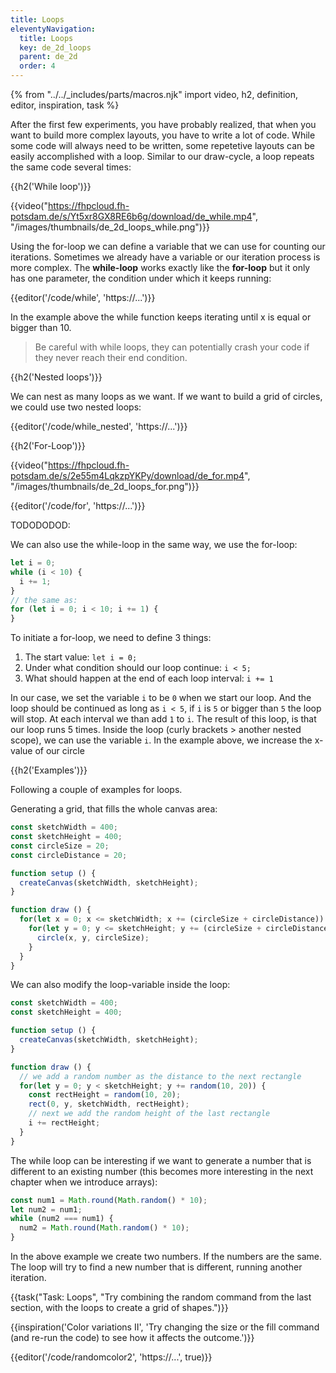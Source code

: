 ```yaml
---
title: Loops
eleventyNavigation:
  title: Loops
  key: de_2d_loops
  parent: de_2d
  order: 4
---
```


{% from "../../_includes/parts/macros.njk" import video, h2, definition, editor, inspiration, task %}

After the first few experiments, you have probably realized, that when you want to build more complex layouts, you have to write a lot of code. While some code will always need to be written, some repetetive layouts can be easily accomplished with a loop. Similar to our draw-cycle, a loop repeats the same code several times:

{{h2('While loop')}}

{{video("https://fhpcloud.fh-potsdam.de/s/Yt5xr8GX8RE6b6g/download/de_while.mp4", "/images/thumbnails/de_2d_loops_while.png")}}
<!--
de:https://fhpcloud.fh-potsdam.de/s/Yt5xr8GX8RE6b6g/download/de_while.mp4
en:https://fhpcloud.fh-potsdam.de/s/2YGT8gYzyZdWg5D/download/en_while.mp4
-->


Using the for-loop we can define a variable that we can use for counting our iterations. Sometimes we already have a variable or our iteration process is more complex. The **while-loop** works exactly like the **for-loop** but it only has one parameter, the condition under which it keeps running:

{{editor('/code/while', 'https://...')}}

In the example above the while function keeps iterating until x is equal or bigger than 10.

> Be careful with while loops, they can potentially crash your code if they never reach their end condition.

{{h2('Nested loops')}}

We can nest as many loops as we want. If we want to build a grid of circles, we could use two nested loops:

{{editor('/code/while_nested', 'https://...')}}

{{h2('For-Loop')}}

{{video("https://fhpcloud.fh-potsdam.de/s/2e55m4LqkzpYKPy/download/de_for.mp4", "/images/thumbnails/de_2d_loops_for.png")}}
<!--
de:https://fhpcloud.fh-potsdam.de/s/2e55m4LqkzpYKPy/download/de_for.mp4
en:https://fhpcloud.fh-potsdam.de/s/dzWFAFiZiYes9HZ/download/en_for.mp4
-->

{{editor('/code/for', 'https://...')}}

TODODODOD:

We can also use the while-loop in the same way, we use the for-loop:

```js
let i = 0;
while (i < 10) {
  i += 1;
}
// the same as:
for (let i = 0; i < 10; i += 1) {
}
```

To initiate a for-loop, we need to define 3 things:

1. The start value: `let i = 0;`
2. Under what condition should our loop continue: `i < 5;`
3. What should happen at the end of each loop interval: `i += 1`

In our case, we set the variable `i` to be `0` when we start our loop. And the loop should be continued as long as `i < 5`, if `i` is `5` or bigger than `5` the loop will stop. At each interval we than add `1` to `i`. The result of this loop, is that our loop runs 5 times. Inside the loop (curly brackets > another nested scope), we can use the variable `i`. In the example above, we increase the x-value of our circle 

{{h2('Examples')}}

Following a couple of examples for loops.

Generating a grid, that fills the whole canvas area:

```js
const sketchWidth = 400;
const sketchHeight = 400;
const circleSize = 20;
const circleDistance = 20;

function setup () {
  createCanvas(sketchWidth, sketchHeight);
}

function draw () {
  for(let x = 0; x <= sketchWidth; x += (circleSize + circleDistance)) {
    for(let y = 0; y <= sketchHeight; y += (circleSize + circleDistance)) {
      circle(x, y, circleSize);
    }
  }
}
```

We can also modify the loop-variable inside the loop:

```js
const sketchWidth = 400;
const sketchHeight = 400;

function setup () {
  createCanvas(sketchWidth, sketchHeight);
}

function draw () {
  // we add a random number as the distance to the next rectangle
  for(let y = 0; y < sketchHeight; y += random(10, 20)) {
    const rectHeight = random(10, 20);
    rect(0, y, sketchWidth, rectHeight);
    // next we add the random height of the last rectangle
    i += rectHeight;
  }
}
```

The while loop can be interesting if we want to generate a number that is different to an existing number (this becomes more interesting in the next chapter when we introduce arrays):

```js
const num1 = Math.round(Math.random() * 10);
let num2 = num1;
while (num2 === num1) {
  num2 = Math.round(Math.random() * 10);
}
```

In the above example we create two numbers. If the numbers are the same. The loop will try to find a new number that is different, running another iteration.

{{task("Task: Loops", "Try combining the random command from the last section, with the loops to create a grid of shapes.")}}

{{inspiration('Color variations II', 'Try changing the size or the fill command (and re-run the code) to see how it affects the outcome.')}}

{{editor('/code/randomcolor2', 'https://...', true)}}